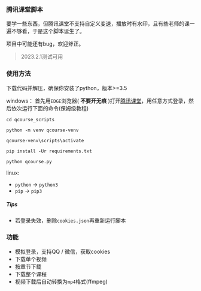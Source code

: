 ### 腾讯课堂脚本
要学一些东西，但腾讯课堂不支持自定义变速，播放时有水印，且有些老师的课一遍不够看，于是这个脚本诞生了。

项目中可能还有bug，欢迎斧正。

> 2023.2.1测试可用

### 使用方法
下载代码并解压，确保你安装了python，版本>=3.5

windows：
首先用`EDGE`浏览器( **不要开无痕** )打开[腾讯课堂](https://ke.qq.com)，用任意方式登录，然后依次运行下面的命令(保姆级教程)
``` shell
cd qcourse_scripts

python -m venv qcourse-venv

qcourse-venv\scripts\activate

pip install -Ur requirements.txt

python qcourse.py
```

linux:  
- `python` -> `python3`
- `pip` -> `pip3`
##### Tips
- 若登录失效，删除`cookies.json`再重新运行脚本
### 功能
- 模拟登录，支持QQ / 微信，获取cookies
- 下载单个视频
- 按章节下载
- 下载整个课程
- 视频下载后自动转换为`mp4`格式(ffmpeg)

